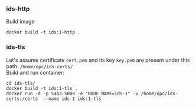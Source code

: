 ### ids-http
Build image

    docker build -t ids:1-http .
    

### ids-tls
Let's assume certificate `cert.pem` and its key `key.pem` are present under this path: `/home/opc/ids-certs/`  
Build and run container:


    cd ids-tls/
    docker build -t ids:1-tls . 
    docker run -d -p 5443:5000 -e "NODE_NAME=ids-1" -v /home/opc/ids-certs:/certs  --name ids-1 ids:1-tls

